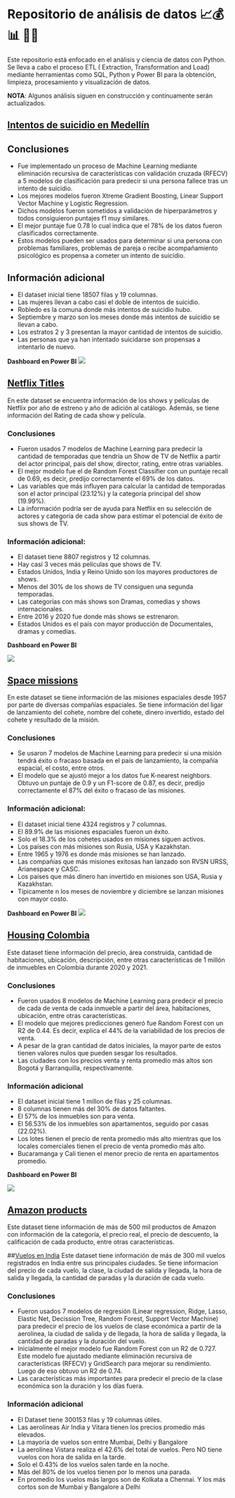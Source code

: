 #  **Repositorio de análisis de datos** 📈💰📊 👨‍💻 

Este repositorio está enfocado en el análisis y ciencia de datos con Python. Se lleva a cabo el proceso ETL ( Extraction, Transformation and Load) mediante herramientas como SQL, Python y Power BI para la obtención, limpieza, procesamiento y visualización de datos.

**NOTA**: Algunos análisis siguen en construcción y continuamente serán actualizados.

## [Intentos de suicidio en Medellín](https://github.com/pablocarmona1527/Data_analyst/blob/main/suicidios_colombia/intento_suicidio.csv)
## Conclusiones
* Fue implementado un proceso de Machine Learning mediante eliminación recursiva de características con validación cruzada (RFECV) a 5 modelos de clasificación para predecir si una persona fallece tras un intento de suicidio.
* Los mejores modelos fueron Xtreme Gradient Boosting, Linear Support Vector Machine y Logistic Regression.
* Dichos modelos fueron sometidos a validación de hiperparámetros y todos consiguieron puntajes f1 muy similares.
* El mejor puntaje fue 0.78 lo cual indica que el 78% de los datos fueron clasificados correctamente. 
* Estos modelos pueden ser usados para determinar si una persona con problemas familiares, problemas de pareja o recibe acompañamiento psicológico es propensa a cometer un intento de suicidio.

## Información adicional
* El dataset inicial tiene 18507 filas y 19 columnas.
* Las mujeres llevan a cabo casi el doble de intentos de suicidio.
* Robledo es la comuna donde más intentos de suicidio hubo.
* Septiembre y marzo son los meses donde más intentos de suicidio se llevan a cabo.
* Los estratos 2 y 3 presentan la mayor cantidad de intentos de suicidio.
* Las personas que ya han intentado suicidarse son propensas a intentarlo de nuevo.

**Dashboard en Power BI**
![](https://github.com/pablocarmona1527/Data_analyst/blob/main/suicidios_colombia/dashboard_suicidios.jpg)

## [Netflix Titles](https://github.com/pablocarmona1527/Data_analyst/blob/main/netflix_titles.csv)
En este dataset se encuentra información de los shows y películas de Netflix por año de estreno y año de adición al catálogo. Además, se tiene información del Rating de cada show y película. 
### Conclusiones
* Fueron usados 7 modelos de Machine Learning para predecir la cantidad de temporadas que tendría un Show de TV de Netflix a partir del actor principal, país del show, director, rating, entre otras variables.
* El mejor modelo fue el de Random Forest Classifier con un puntaje recall de 0.69, es decir, predijo correctamente el 69% de los datos.
* Las variables que más influyen para calcular la cantidad de temporadas son el actor principal (23.12%) y la categoría principal del show (19.99%).
* La información podría ser de ayuda para Netflix en su selección de actores y categoría de cada show para estimar el potencial de éxito de sus shows de TV.
### Información adicional:
* El dataset tiene 8807 registros y 12 columnas.
* Hay casi 3 veces más películas que shows de TV.
* Estados Unidos, India y Reino Unido son los mayores productores de shows.
* Menos del 30% de los shows de TV consiguen una segunda temporadas.
* Las categorías con más shows son Dramas, comedias y shows internacionales.
* Entre 2016 y 2020 fue donde más shows se estrenaron.
* Estados Unidos es el país con mayor producción de Documentales, dramas y comedias.

**Dashboard en Power BI**

![](https://github.com/pablocarmona1527/Data_analyst/blob/main/netflix_titles/netflix.png)

## [Space missions](https://github.com/pablocarmona1527/Data_analyst/blob/main/mission_launches.csv)
En este dataset se tiene información de las misiones espaciales desde 1957 por parte de diversas compañías espaciales. Se tiene información del ligar de lanzamiento del cohete, nombre del cohete, dinero invertido, estado del cohete y resultado de la misión.
### Conclusiones
* Se usaron 7 modelos de Machine Learning para predecir si una misión tendrá éxito o fracaso basada en el país de lanzamiento, la compañía espacial, el costo, entre otros.
* El modelo que se ajustó mejor a los datos fue K-nearest neighbors. Obtuvo un puntaje de 0.9 y un F1-score de 0.87, es decir, predijo correctamente el 87% del éxito o fracaso de las misiones.
### Información adicional:
* El dataset inicial tiene 4324 registros y 7 columnas.
* El 89.9% de las misiones espaciales fueron un éxito.
* Solo el 18.3% de los cohetes usados en misiones siguen activos.
* Los países con más misiones son Rusia, USA y Kazakhstan.
* Entre 1965 y 1976 es donde más misiones se han lanzado.
* Las compañías que más misiones exitosas han lanzado son RVSN URSS, Arianespace y CASC.
* Los países que más dinero han invertido en misiones son USA, Rusia y Kazakhstan.
* Típicamente n los meses de noviembre y diciembre se lanzan misiones con mayor costo.

**Dashboard en Power BI**
![](https://github.com/pablocarmona1527/Data_analyst/blob/main/space_missions/space_dashboard.png)

## [Housing Colombia](https://www.kaggle.com/datasets/julianusugaortiz/colombia-housing-properties-price)
Este dataset tiene información del precio, área construida, cantidad de habitaciones, ubicación, descripción, entre otras características de 1 millón de inmuebles en Colombia durante 2020 y 2021.

### Conclusiones
* Fueron usados 8 modelos de Machine Learning para predecir el precio de cada de venta de cada inmueble a partir del área, habitaciones, ubicación, entre otras características.
* El modelo que mejores predicciones generó fue Random Forest con un R2 de 0.44. Es decir, explica el 44% de la variabilidad de los precios de venta.
* A pesar de la gran cantidad de datos iniciales, la mayor parte de estos tienen valores nulos que pueden sesgar los resultados.
* Las ciudades con los precios venta y renta promedio más altos son Bogotá y Barranquilla, respectivamente.
### Información adicional
* El dataset inicial tiene 1 millon de filas y 25 columnas.
* 8 columnas tienen más del 30% de datos faltantes.
* El 57% de los inmuebles son para venta.
* El 56.53% de los inmuebles son apartamentos, seguido por casas (22.02%).
* Los lotes tienen el precio de renta promedio más alto mientras que los locales comerciales tienen el precio de venta promedio más alto.
* Bucaramanga y Cali tienen el menor precio de renta en apartamentos promedio.
  
**Dashboard en Power BI**

![](https://github.com/pablocarmona1527/Data_analyst/blob/main/housing_colombia/plantilla_housing.png) 

## [Amazon products](https://www.kaggle.com/datasets/lokeshparab/amazon-products-dataset)
Este dataset  tiene información de más de 500 mil productos de Amazon con información de la categoría, el precio real, el precio de descuento, la calificación de cada producto, entre otras características.


##[Vuelos en India](https://www.kaggle.com/datasets/shubhambathwal/flight-price-prediction/data)
Este dataset tiene información de más de 300 mil vuelos registrados en India entre sus principales ciudades. Se tiene informacion del precio de cada vuelo, la clase, la ciudad de salida y llegada, la hora de salida y llegada, la cantidad de paradas y la duración de cada vuelo.

### Conclusiones
* Fueron usados 7 modelos de regresión (Linear regression, Ridge, Lasso, Elastic Net, Decission Tree, Random Forest, Support Vector Machine) para predecir el precio de los vuelos de clase económica a partir de la aerolínea, la ciudad de salida y de llegada, la hora de salida y llegada, la cantidad de paradas y la duración del vuelo.
* Inicialmente el mejor modelo fue Random Forest con un R2 de 0.727. Este modelo fue ajustado mediante eliminación recursiva de características (RFECV) y GridSearch para mejorar su rendimiento. Luego de eso obtuvo un R2 de 0.74.
* Las características más importantes para predecir el precio de la clase económica son la duración y los días fuera.
### Información adicional
* El Dataset tiene 300153 filas y 19 columnas útiles.
* Las aerolíneas Air India y Vitara tienen los precios promedio más elevados.
* La mayoría de vuelos son entre Mumbai, Delhi y Bangalore
* La aerolínea Vistara realiza el 42.6% del total de vuelos. Pero NO tiene vuelos con hora de salida en la tarde.
* Solo el 0.43% de los vuelos salen tarde en la noche.
* Más del 80% de los vuelos tienen por lo menos una parada.
* En promedio los vuelos más largos son de Kolkata a Chennai. Y los más cortos son de Mumbai y Bangalore a Delhi


